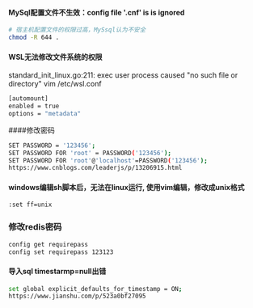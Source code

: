 #### MySql配置文件不生效：config file '.cnf' is is ignored
```bash
# 宿主机配置文件的权限过高，MySsql认为不安全
chmod -R 644 .
```
####

#### WSL无法修改文件系统的权限
standard_init_linux.go:211: exec user process caused "no such file or directory"
vim /etc/wsl.conf
```bash
[automount]
enabled = true
options = "metadata"
```

####修改密码
```bash
SET PASSWORD = '123456';
SET PASSWORD FOR 'root' = PASSWORD('123456');
SET PASSWORD FOR 'root'@'localhost'=PASSWORD('123456');
https://www.cnblogs.com/leaderjs/p/13206915.html
```


#### windows编辑sh脚本后，无法在linux运行, 使用vim编辑，修改成unix格式
```bash
:set ff=unix
```

### 修改redis密码
```bash
config get requirepass
config set requirepass 123123
```

#### 导入sql timestarmp=null出错
```bash
set global explicit_defaults_for_timestamp = ON;
https://www.jianshu.com/p/523a0bf27095
```